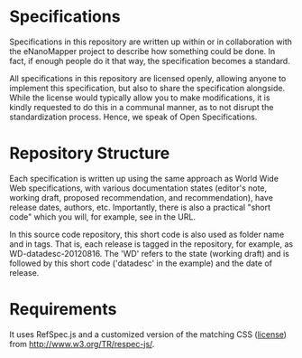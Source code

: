 Specifications
==============

Specifications in this repository are written up within or in collaboration
with the eNanoMapper project to describe how something could be done. In fact,
if enough people do it that way, the specification becomes a standard.

All specifications in this repository are licensed openly, allowing anyone
to implement this specification, but also to share the specification alongside.
While the license would typically allow you to make modifications, it is
kindly requested to do this in a communal manner, as to not disrupt the
standardization process. Hence, we speak of Open Specifications.

Repository Structure
====================

Each specification is written up using the same approach as World Wide
Web specifications, with various documentation states (editor's note, working
draft, proposed recommendation, and recommendation), have release dates,
authors, etc. Importantly, there is also a practical "short code" which
you will, for example, see in the URL.

In this source code repository, this short code is also used as folder
name and in tags. That is, each release is tagged in the repository,
for example, as WD-datadesc-20120816. The 'WD' refers to the state
(working draft) and is followed by this short code ('datadesc' in the
example) and the date of release.

Requirements
============

It uses RefSpec.js and a customized version of the matching CSS
([license](http://www.w3.org/Consortium/Legal/2002/copyright-software-20021231))
from http://www.w3.org/TR/respec-js/.
